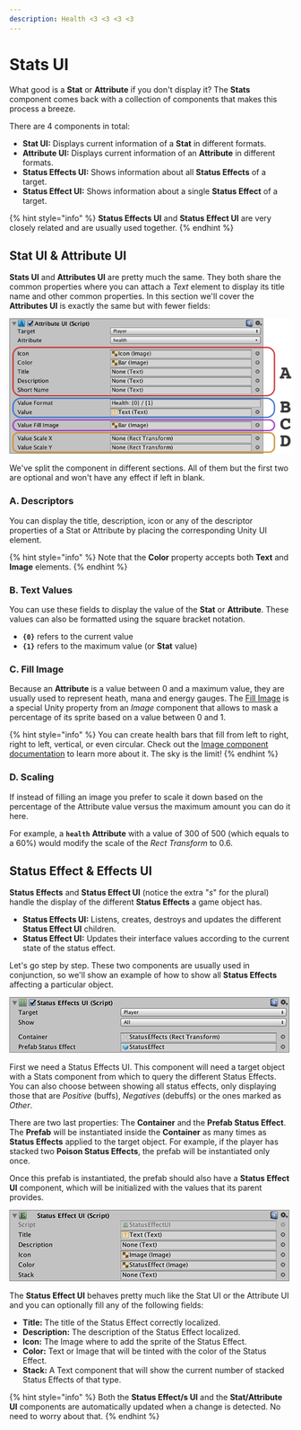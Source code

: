 ```yaml
---
description: Health <3 <3 <3 <3
---
```


# Stats UI

What good is a **Stat** or **Attribute** if you don't display it? The **Stats** component comes back with a collection of components that makes this process a breeze.

There are 4 components in total:

* **Stat UI:** Displays current information of a **Stat** in different formats.
* **Attribute UI:** Displays current information of an **Attribute** in different formats.
* **Status Effects UI:** Shows information about all **Status Effects** of a target.
* **Status Effect UI:** Shows information about a single **Status Effect** of a target.

{% hint style="info" %}
**Status Effects UI** and **Status Effect UI** are very closely related and are usually used together.
{% endhint %}

## Stat UI & Attribute UI

**Stats UI** and **Attributes UI** are pretty much the same. They both share the common properties where you can attach a _Text_ element to display its title name and other common properties. In this section we'll cover the **Attributes UI** is exactly the same but with fewer fields:

![\(Attributes UI component\)](../../.gitbook/assets/attributes-ui.png)

We've split the component in different sections. All of them but the first two are optional and won't have any effect if left in blank.

### A. Descriptors

You can display the title, description, icon or any of the descriptor properties of a Stat or Attribute by placing the corresponding Unity UI element.

{% hint style="info" %}
Note that the **Color** property accepts both **Text** and **Image** elements.
{% endhint %}

### B. Text Values

You can use these fields to display the value of the **Stat** or **Attribute**. These values can also be formatted using the square bracket notation.

* **`{0}`** refers to the current value
* **`{1}`** refers to the maximum value \(or **Stat** value\)

###  C. Fill Image

Because an **Attribute** is a value between 0 and a maximum value, they are usually used to represent heath, mana and energy gauges. The [Fill Image](https://docs.unity3d.com/ScriptReference/UI.Image-fillAmount.html) is a special Unity property from an _Image_ component that allows to mask a percentage of its sprite based on a value between 0 and 1.

{% hint style="info" %}
You can create health bars that fill from left to right, right to left, vertical, or even circular. Check out the [Image component documentation](https://docs.unity3d.com/ScriptReference/UI.Image.html) to learn more about it. The sky is the limit!
{% endhint %}

### D. Scaling

If instead of filling an image you prefer to scale it down based on the percentage of the Attribute value versus the maximum amount you can do it here.

For example, a **`health`** **Attribute** with a value of 300 of 500 \(which equals to a 60%\) would modify the scale of the _Rect Transform_ to 0.6.

## Status Effect & Effects UI

**Status Effects** and **Status Effect UI** \(notice the extra "_s_" for the plural\) handle the display of the different **Status Effects** a game object has.

* **Status Effects UI:** Listens, creates, destroys and updates the different **Status Effect UI** children.
* **Status Effect UI:** Updates their interface values according to the current state of the status effect.

Let's go step by step. These two components are usually used in conjunction, so we'll show an example of how to show all **Status Effects** affecting a particular object.

![\(Status Effects UI component\)](../../.gitbook/assets/status-effects-ui.png)

  
First we need a Status Effects UI. This component will need a target object with a Stats component from which to query the different Status Effects. You can also choose between showing all status effects, only displaying those that are _Positive_ \(buffs\), _Negatives_ \(debuffs\) or the ones marked as _Other_.

There are two last properties: The **Container** and the **Prefab Status Effect**. The **Prefab** will be instantiated inside the **Container** as many times as **Status Effects** applied to the target object. For example, if the player has stacked two **Poison Status Effects**, the prefab will be instantiated only once.

Once this prefab is instantiated, the prefab should also have a **Status Effect UI** component, which will be initialized with the values that its parent provides.

![\(Status Effect UI component\)](../../.gitbook/assets/status-effect-ui.png)

The **Status Effect UI** behaves pretty much like the Stat UI or the Attribute UI and you can optionally fill any of the following fields:

* **Title:** The title of the Status Effect correctly localized.
* **Description:** The description of the Status Effect localized.
* **Icon:** The Image where to add the sprite of the Status Effect.
* **Color:** Text or Image that will be tinted with the color of the Status Effect.
* **Stack:** A Text component that will show the current number of stacked Status Effects of that type.

{% hint style="info" %}
Both the **Status Effect/s UI** and the **Stat/Attribute UI** components are automatically updated when a change is detected. No need to worry about that.
{% endhint %}

